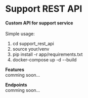 # Support REST API
<b> Custom API for support service </b>
<br><br>
Simple usage:
1. cd support_rest_api
2. source your/venv
3. pip install -r app/requirements.txt
4. docker-compose up -d --build

 <b>Features</b> <br>
    comming soon...
  
<b>Endpoints</b> <br>
    comming soon...
  
